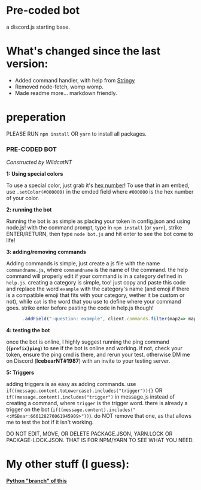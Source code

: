 # Pre-coded bot

a discord.js starting base.

# What's changed since the last version:

- Added command handler, with help from [Stringy](https://github.com/etstringy/)
- Removed node-fetch, womp womp.
- Made readme more... markdown friendly.

# preperation

PLEASE RUN `npm install` OR `yarn` to install all packages.

### PRE-CODED BOT

_Constructed by WildcatNT_

**1: Using special colors**

To use a special color, just grab it's [hex number](https://www.color-hex.com/)! To use that in am embed, use `.setColor(#000000)` in the emded field where `#000000` is the hex number of your color.

**2: running the bot**

Running the bot is as simple as placing your token in config.json and using node.js! with the command prompt, type in `npm install` (or `yarn`), strike ENTER/RETURN, then type `node bot.js` and hit enter to see the bot come to life!

**3: adding/removing commands**

Adding commands is simple, just create a js file with the name `commandname.js`, where `commandname` is the name of the command. the help command will properly edit if your command is in a category defined in `help.js`. creating a category is simple, too! just copy and paste this code and replace the word `example` with the category's name (and emoji if there is a compatible emoji that fits with your category, wether it be custom or not), while `cat` is the word that you use to define where your command goes. strike enter before pasting the code in help.js though!

```javascript
      .addField(":question: example", client.commands.filter(map2=> map2.help.category === "cat").map(cmd => `\`${cmd.help.name}\``).join(" "))
```

**4: testing the bot**

once the bot is online, I highly suggest running the ping command (**`{prefix}ping`**) to see if the bot is online and working. if not, check your token, ensure the ping cmd is there, and rerun your test. otherwise DM me on Discord (****IcebearNT#1987****) with an invite to your testing server.

**5: Triggers**

adding triggers is as easy as adding commands. use `if((message.content.toLowercase).includes("trigger")){}` OR `if((message.content).includes("trigger")` in message.js instead of creating a command, where `trigger` is the trigger word. there is already a trigger on the bot (`if((message.content).includes("<:MSBear:666128276061945909>"))`). do NOT remove that one, as that allows me to test the bot if it isn't working.

DO NOT EDIT, MOVE, OR DELETE PACKAGE.JSON, YARN.LOCK OR PACKAGE-LOCK.JSON. THAT IS FOR NPM/YARN TO SEE WHAT YOU NEED.

# My other stuff (I guess):

**[Python "branch" of this](https://github.com/wildcatnt/pre-coded-bot-py/)**
